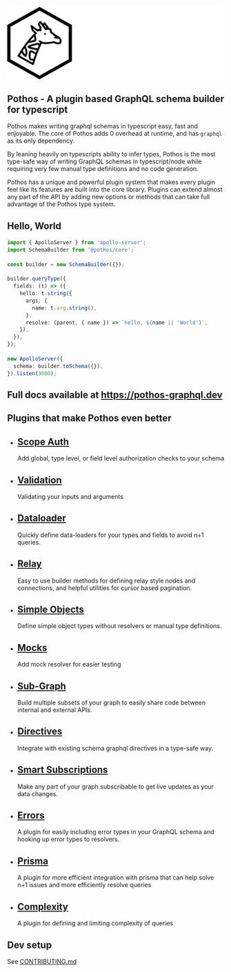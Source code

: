 ![Pothos](./website/public/assets/logo-name-auto.svg)

## Pothos - A plugin based GraphQL schema builder for typescript

Pothos makes writing graphql schemas in typescript easy, fast and enjoyable. The core of Pothos adds
0 overhead at runtime, and has `graphql` as its only dependency.

By leaning heavily on typescripts ability to infer types, Pothos is the most type-safe way of
writing GraphQL schemas in typescript/node while requiring very few manual type definitions and no
code generation.

Pothos has a unique and powerful plugin system that makes every plugin feel like its features are
built into the core library. Plugins can extend almost any part of the API by adding new options or
methods that can take full advantage of the Pothos type system.

## Hello, World

```typescript
import { ApolloServer } from 'apollo-server';
import SchemaBuilder from '@pothos/core';

const builder = new SchemaBuilder({});

builder.queryType({
  fields: (t) => ({
    hello: t.string({
      args: {
        name: t.arg.string(),
      },
      resolve: (parent, { name }) => `hello, ${name || 'World'}`,
    }),
  }),
});

new ApolloServer({
  schema: builder.toSchema({}),
}).listen(3000);
```

## Full docs available at https://pothos-graphql.dev

## Plugins that make Pothos even better

- ## [Scope Auth](https://pothos-graphql.dev/plugins/scope-auth)
  Add global, type level, or field level authorization checks to your schema
- ## [Validation](https://pothos-graphql.dev/plugins/validation)
  Validating your inputs and arguments
- ## [Dataloader](https://pothos-graphql.dev/plugins/dataloader)
  Quickly define data-loaders for your types and fields to avoid n+1 queries.
- ## [Relay](https://pothos-graphql.dev/plugins/relay)
  Easy to use builder methods for defining relay style nodes and connections, and helpful utilities
  for cursor based pagination.
- ## [Simple Objects](https://pothos-graphql.dev/plugins/simple-objects)
  Define simple object types without resolvers or manual type definitions.
- ## [Mocks](https://pothos-graphql.dev/plugins/mocks)
  Add mock resolver for easier testing
- ## [Sub-Graph](https://pothos-graphql.dev/plugins/sub-graph)
  Build multiple subsets of your graph to easily share code between internal and external APIs.
- ## [Directives](https://pothos-graphql.dev/plugins/directives)
  Integrate with existing schema graphql directives in a type-safe way.
- ## [Smart Subscriptions](https://pothos-graphql.dev/plugins/smart-subscriptions)
  Make any part of your graph subscribable to get live updates as your data changes.
- ## [Errors](https://pothos-graphql.dev/plugins/errors)
  A plugin for easily including error types in your GraphQL schema and hooking up error types to
  resolvers.
- ## [**Prisma**](https://pothos-graphql.dev/plugins/prisma)
  A plugin for more efficient integration with prisma that can help solve n+1 issues and more
  efficiently resolve queries
- ## [**Complexity**](https://pothos-graphql.dev/plugins/complexity)
  A plugin for defining and limiting complexity of queries

## Dev setup

See [CONTRIBUTING.md](./CONTRIBUTING.md)

